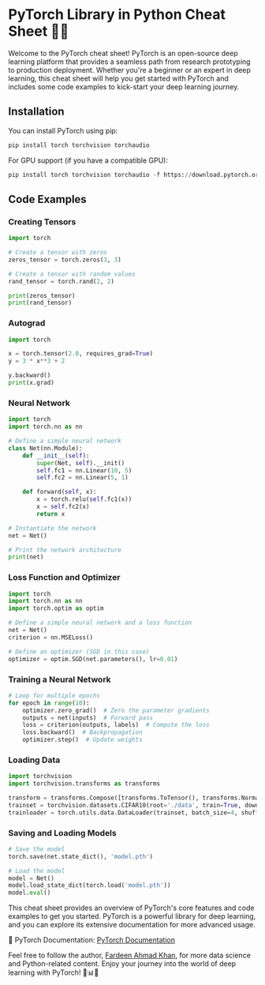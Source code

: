 # PyTorch Library in Python Cheat Sheet 🚀🔥

Welcome to the PyTorch cheat sheet! PyTorch is an open-source deep learning platform that provides a seamless path from research prototyping to production deployment. Whether you're a beginner or an expert in deep learning, this cheat sheet will help you get started with PyTorch and includes some code examples to kick-start your deep learning journey.

## Installation

You can install PyTorch using pip:

```python
pip install torch torchvision torchaudio
```
For GPU support (if you have a compatible GPU):

```python
pip install torch torchvision torchaudio -f https://download.pytorch.org/whl/cu111/torch_stable.html
```

## Code Examples

### Creating Tensors

```python
import torch

# Create a tensor with zeros
zeros_tensor = torch.zeros(3, 3)

# Create a tensor with random values
rand_tensor = torch.rand(2, 2)

print(zeros_tensor)
print(rand_tensor)
```

### Autograd

```python
import torch

x = torch.tensor(2.0, requires_grad=True)
y = 3 * x**3 + 2

y.backward()
print(x.grad)
```

### Neural Network

```python
import torch
import torch.nn as nn

# Define a simple neural network
class Net(nn.Module):
    def __init__(self):
        super(Net, self).__init()
        self.fc1 = nn.Linear(10, 5)
        self.fc2 = nn.Linear(5, 1)

    def forward(self, x):
        x = torch.relu(self.fc1(x))
        x = self.fc2(x)
        return x

# Instantiate the network
net = Net()

# Print the network architecture
print(net)
```

### Loss Function and Optimizer

```python
import torch
import torch.nn as nn
import torch.optim as optim

# Define a simple neural network and a loss function
net = Net()
criterion = nn.MSELoss()

# Define an optimizer (SGD in this case)
optimizer = optim.SGD(net.parameters(), lr=0.01)
```

### Training a Neural Network

```python
# Loop for multiple epochs
for epoch in range(10):
    optimizer.zero_grad()  # Zero the parameter gradients
    outputs = net(inputs)  # Forward pass
    loss = criterion(outputs, labels)  # Compute the loss
    loss.backward()  # Backpropagation
    optimizer.step()  # Update weights
```

### Loading Data

```python
import torchvision
import torchvision.transforms as transforms

transform = transforms.Compose([transforms.ToTensor(), transforms.Normalize((0.5, 0.5, 0.5), (0.5, 0.5, 0.5)])
trainset = torchvision.datasets.CIFAR10(root='./data', train=True, download=True, transform=transform)
trainloader = torch.utils.data.DataLoader(trainset, batch_size=4, shuffle=True)
```

### Saving and Loading Models

```python
# Save the model
torch.save(net.state_dict(), 'model.pth')

# Load the model
model = Net()
model.load_state_dict(torch.load('model.pth'))
model.eval()
```

This cheat sheet provides an overview of PyTorch's core features and code examples to get you started. PyTorch is a powerful library for deep learning, and you can explore its extensive documentation for more advanced usage.

📖 PyTorch Documentation: [PyTorch Documentation](https://pytorch.org/docs/stable/index.html)

Feel free to follow the author, [Fardeen Ahmad Khan](https://github.com/I-Fardeen), for more data science and Python-related content. Enjoy your journey into the world of deep learning with PyTorch! 🚀📊🤖
